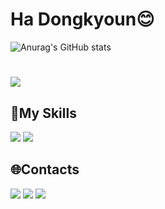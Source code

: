 # Ha Dongkyoun😊
![Anurag's GitHub stats](https://github-readme-stats.vercel.app/api?username=hadongkyoun&show_icons=true&theme=radical)

# <a href="https://hadongkyoun.github.io/" target="_blank" ><img src="https://img.shields.io/badge/MyProject-222222?style=flat-square&logo=GitHub%20pages&logoColor=white"/></a>

## 💪My Skills

<img src="https://img.shields.io/badge/Java-007396?style=flat-square&logo=Java&logoColor=white"/> <img src="https://img.shields.io/badge/C-A8B9CC?style=flat-square&logo=C&logoColor=white"/>


## 🌐Contacts
<a href="https://www.instagram.com/dev._.had/" target="_blank" ><img src="https://img.shields.io/badge/dev._.had-E4405F?style=flat-square&logo=Instagram&logoColor=white"></a>
<a href="mailto:gkehdrbs36@naver.com" target="_blank" ><img src="https://img.shields.io/badge/Naver-03C75A?style=flat-square&logo=Naver&logoColor=white"></a>
<a href="mailto:gkehdrbs36@gmail.com" target="_blank" ><img src="https://img.shields.io/badge/Gmail-d14836?style=flat-square&logo=Gmail&logoColor=white"></a>

